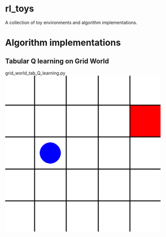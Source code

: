 # rl_toys
A collection of toy environments and algorithm implementations.

# Algorithm implementations

## Tabular Q learning on Grid World
grid_world_tab_Q_learning.py<br/>
![gif](gifs/tabular_q_learning_grid_world.gif)<br/>